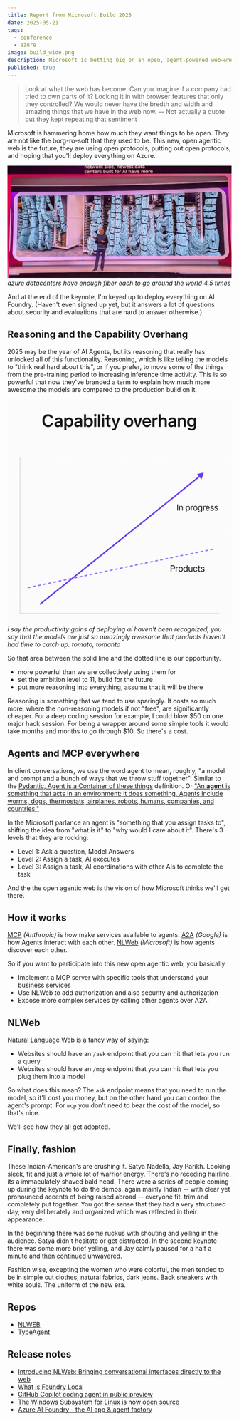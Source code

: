 ```yaml
---
title: Report from Microsoft Build 2025
date: 2025-05-21
tags:
  - conference
  - azure
image: build_wide.png
description: Microsoft is betting big on an open, agent-powered web—where protocols like MCP, A2A, and NLWeb redefine how AI and services interact. The real opportunity in AI isn’t just smarter models, but the “capability overhang” waiting to be unlocked by better reasoning and open standards.
published: true
---
```

> Look at what the web has become.  Can you imagine if a company had tried to own parts of it?  Locking it in with browser features that only they controlled?  We would never have the bredth and width and amazing things that we have in the web now.
> -- Not actually a quote but they kept repeating that sentiment

Microsoft is hammering home how much they want things to be open.  They are not like the borg-ro-soft that they used to be.  This new, open agentic web is the future, they are using open protocols, putting out open protocols, and hoping that you'll deploy everything on Azure.

![](../assets/azure-wires.jpg)
*azure datacenters have enough fiber each to go around the world 4.5 times*

And at the end of the keynote, I'm keyed up to deploy everything on AI Foundry.  (Haven't even signed up yet, but it answers a lot of questions about security and evaluations that are hard to answer otherwise.)

## Reasoning and the Capability Overhang

2025 may be the year of AI Agents, but its reasoning that really has unlocked all of this functionality.  Reasoning, which is like telling the models to "think real hard about this", or if you prefer, to move some of the things from the pre-training period to increasing inference time activity.  This is so powerful that now they've branded a term to explain how much more awesome the models are compared to the production build on it.

![](../assets/14508608-0C60-499E-96E4-0638C7117FE0.png)
*i say the productivity gains of deploying ai haven't been recognized, you say that the models are just so amazingly awesome that products haven't had time to catch up.  tomato, tomahto*

So that area between the solid line and the dotted line is our opportunity.

* more powerful than we are collectively using them for
* set the ambition level to 11, build for the future
* put more reasoning into everything, assume that it will be there

Reasoning is something that we tend to use sparingly.  It costs so much more, where the non-reasoning models if not "free", are significantly cheaper.  For a deep coding session for example, I could blow $50 on one major hack session.  For being a wrapper around some simple tools it would take months and months to go through $10.  So there's a cost.
## Agents and MCP everywhere

In client conversations, we use the word agent to mean, roughly, "a model and prompt and a bunch of ways that we throw stuff together".  Similar to the [Pydantic, Agent is a Container of these things](https://ai.pydantic.dev/agents/) definition. Or ["An **agent** is something that acts in an environment; it does something. Agents include worms, dogs, thermostats, airplanes, robots, humans, companies, and countries."](https://artint.info/3e/html/ArtInt3e.Ch1.S1.html) 

In the Microsoft parlance an agent is "something that you assign tasks to", shifting the idea from "what is it" to "why would I care about it".  There's 3 levels that they are rocking:

* Level 1: Ask a question, Model Answers
* Level 2: Assign a task, AI executes
* Level 3: Assign a task, AI coordinations with other AIs to complete the task

And the the open agentic web is the vision of how Microsoft thinks we'll get there.

## How it works

[MCP](https://modelcontextprotocol.io/introduction) *(Anthropic)* is how make services available to agents.
[A2A](https://google.github.io/A2A/)  *(Google)* is how Agents interact with each other.
[NLWeb](https://github.com/microsoft/NLWeb) *(Microsoft)* is how agents discover each other.

So if you want to participate into this new open agentic web, you basically

* Implement a MCP server with specific tools that understand your business services
* Use NLWeb to add authorization and also security and authorization
* Expose more complex services by calling other agents over A2A.


## NLWeb

[Natural Language Web](https://github.com/microsoft/NLWeb) is a fancy way of saying:

* Websites should have an `/ask` endpoint that you can hit that lets you run a query
* Websites should have an `/mcp` endpoint that you can hit that lets you plug them into a model

So what does this mean?  The `ask` endpoint means that you need to run the model, so it'll cost you money, but on the other hand you can control the agent's prompt.  For `mcp` you don't need to bear the cost of the model, so that's nice.

We'll see how they all get adopted.
## Finally, fashion

These Indian-American's are crushing it.  Satya Nadella, Jay Parikh.  Looking sleek, fit and just a whole lot of warrior energy.  There's no receding hairline, its a immaculately shaved bald head.  There were a series of people coming up during the keynote to do the demos, again mainly Indian -- with clear yet pronounced accents of being raised abroad -- everyone fit, trim and completely put together.  You got the sense that they had a very structured day, very deliberately and organized which was reflected in their appearance.

In the beginning there was some ruckus with shouting and yelling in the audience.  Satya didn't hesitate or get distracted.  In the second keynote there was some more brief yelling, and Jay calmly paused for a half a minute and then continued unwavered.

Fashion wise, excepting the women who were colorful, the men tended to be in simple cut clothes, natural fabrics, dark jeans.  Back sneakers with white souls.  The uniform of the new era.


## Repos

* [NLWEB](https://github.com/microsoft/NLWeb?tab=readme-ov-file)
* [TypeAgent](https://github.com/microsoft/TypeAgent)
## Release notes

- [Introducing NLWeb: Bringing conversational interfaces directly to the web](https://news.microsoft.com/source/features/company-news/introducing-nlweb-bringing-conversational-interfaces-directly-to-the-web/)
- [What is Foundry Local](https://learn.microsoft.com/en-us/azure/ai-foundry/foundry-local/what-is-foundry-local)
- [GitHub Copilot coding agent in public preview](https://github.blog/changelog/2025-05-19-github-copilot-coding-agent-in-public-preview/)
- [The Windows Subsystem for Linux is now open source](https://blogs.windows.com/windowsdeveloper/2025/05/19/the-windows-subsystem-for-linux-is-now-open-source/)
- [Azure AI Foundry - the AI app & agent factory](https://azure.microsoft.com/en-us/products/ai-foundry)
